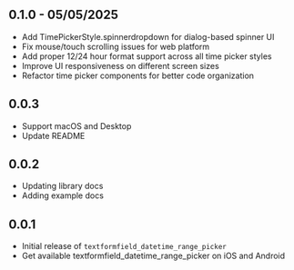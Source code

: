 ## 0.1.0 - 05/05/2025
- Add TimePickerStyle.spinnerdropdown for dialog-based spinner UI
- Fix mouse/touch scrolling issues for web platform
- Add proper 12/24 hour format support across all time picker styles
- Improve UI responsiveness on different screen sizes
- Refactor time picker components for better code organization

## 0.0.3

- Support macOS and Desktop
- Update README

## 0.0.2

- Updating library docs
- Adding example docs

## 0.0.1

- Initial release of `textformfield_datetime_range_picker`
- Get available textformfield_datetime_range_picker on iOS and Android